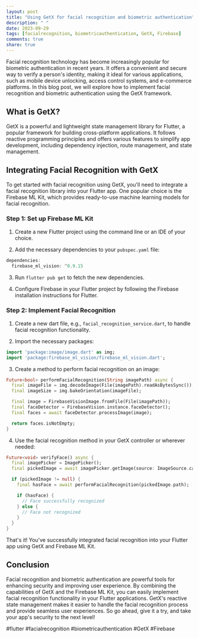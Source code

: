 ```yaml
---
layout: post
title: "Using GetX for facial recognition and biometric authentication"
description: " "
date: 2023-09-29
tags: [facialrecognition, biometricauthentication, GetX, Firebase]
comments: true
share: true
---
```


Facial recognition technology has become increasingly popular for biometric authentication in recent years. It offers a convenient and secure way to verify a person's identity, making it ideal for various applications, such as mobile device unlocking, access control systems, and e-commerce platforms. In this blog post, we will explore how to implement facial recognition and biometric authentication using the GetX framework.

## What is GetX?

GetX is a powerful and lightweight state management library for Flutter, a popular framework for building cross-platform applications. It follows reactive programming principles and offers various features to simplify app development, including dependency injection, route management, and state management.

## Integrating Facial Recognition with GetX

To get started with facial recognition using GetX, you'll need to integrate a facial recognition library into your Flutter app. One popular choice is the Firebase ML Kit, which provides ready-to-use machine learning models for facial recognition.

### Step 1: Set up Firebase ML Kit

1. Create a new Flutter project using the command line or an IDE of your choice.

2. Add the necessary dependencies to your `pubspec.yaml` file:

```dart
dependencies:
  firebase_ml_vision: ^0.9.15
```

3. Run `flutter pub get` to fetch the new dependencies.

4. Configure Firebase in your Flutter project by following the Firebase installation instructions for Flutter.

### Step 2: Implement Facial Recognition

1. Create a new dart file, e.g., `facial_recognition_service.dart`, to handle facial recognition functionality.

2. Import the necessary packages:

```dart
import 'package:image/image.dart' as img;
import 'package:firebase_ml_vision/firebase_ml_vision.dart';
```

3. Create a method to perform facial recognition on an image:

```dart
Future<bool> performFacialRecognition(String imagePath) async {
  final imageFile = img.decodeImage(File(imagePath).readAsBytesSync());
  final imageSize = img.bakeOrientation(imageFile);

  final image = FirebaseVisionImage.fromFile(File(imagePath));
  final faceDetector = FirebaseVision.instance.faceDetector();
  final faces = await faceDetector.processImage(image);

  return faces.isNotEmpty;
}
```

4. Use the facial recognition method in your GetX controller or wherever needed:

```dart
Future<void> verifyFace() async {
  final imagePicker = ImagePicker();
  final pickedImage = await imagePicker.getImage(source: ImageSource.camera);

  if (pickedImage != null) {
    final hasFace = await performFacialRecognition(pickedImage.path);

    if (hasFace) {
      // Face successfully recognized
    } else {
      // Face not recognized
    }
  }
}
```

That's it! You've successfully integrated facial recognition into your Flutter app using GetX and Firebase ML Kit.

## Conclusion

Facial recognition and biometric authentication are powerful tools for enhancing security and improving user experience. By combining the capabilities of GetX and the Firebase ML Kit, you can easily implement facial recognition functionality in your Flutter applications. GetX's reactive state management makes it easier to handle the facial recognition process and provide seamless user experiences. So go ahead, give it a try, and take your app's security to the next level!

#flutter #facialrecognition #biometricauthentication #GetX #Firebase
